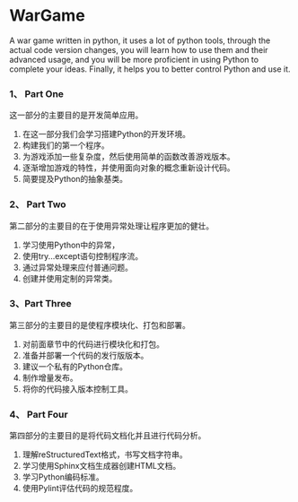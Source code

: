 # WarGame

A war game written in python, it uses a lot of python tools, through the actual code version changes, you will learn how to use them and their advanced usage, and you will be more proficient in using Python to complete your ideas. Finally, it helps you to better control Python and use it.

### 1、 Part One
这一部分的主要目的是开发简单应用。

 1. 在这一部分我们会学习搭建Python的开发环境。
 2. 构建我们的第一个程序。
 3. 为游戏添加一些复杂度，然后使用简单的函数改善游戏版本。
 4. 逐渐增加游戏的特性，并使用面向对象的概念重新设计代码。
 5. 简要提及Python的抽象基类。

### 2、 Part Two
第二部分的主要目的在于使用异常处理让程序更加的健壮。

 1. 学习使用Python中的异常，
 2. 使用try...except语句控制程序流。
 3. 通过异常处理来应付普通问题。
 4. 创建并使用定制的异常类。

### 3、Part Three
第三部分的主要目的是使程序模块化、打包和部署。

 1. 对前面章节中的代码进行模块化和打包。
 2. 准备并部署一个代码的发行版版本。
 3. 建议一个私有的Python仓库。
 4. 制作增量发布。
 5. 将你的代码接入版本控制工具。

### 4、 Part Four
第四部分的主要目的是将代码文档化并且进行代码分析。

 1. 理解reStructuredText格式，书写文档字符串。
 2. 学习使用Sphinx文档生成器创建HTML文档。
 3. 学习Python编码标准。
 4. 使用Pylint评估代码的规范程度。



